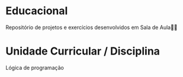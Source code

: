 <h1 align="justify"> Educacional </h1>
Repositório de projetos e exercícios desenvolvidos em Sala de Aula👨‍💻

# Unidade Curricular / Disciplina
<p align="justify"> <a>Lógica de programação</a> </p>
